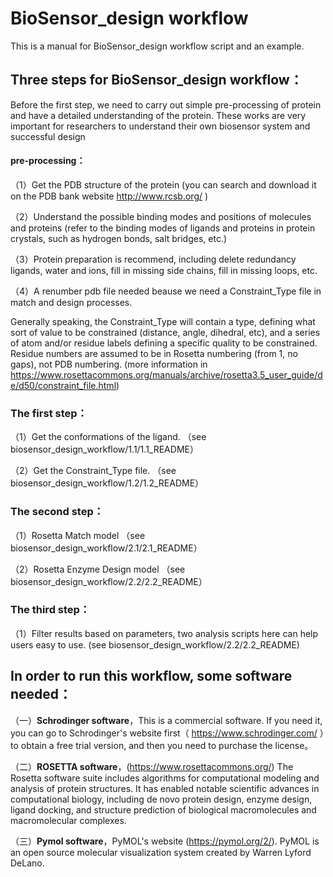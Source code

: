 # BioSensor_design workflow
This is a manual for BioSensor_design workflow script and an example.
## Three steps for BioSensor_design workflow：
Before the first step, we need to carry out simple pre-processing of protein and have a detailed understanding of the protein. 
These works are very important for researchers to understand their own biosensor system and successful design
#### pre-processing：
（1）Get the PDB structure of the protein (you can search and download it on the PDB bank website http://www.rcsb.org/ )

（2）Understand the possible binding modes and positions of molecules and proteins 
(refer to the binding modes of ligands and proteins in protein crystals, such as hydrogen bonds, salt bridges, etc.)

（3）Protein preparation is recommend, including delete redundancy ligands, water and ions, fill in missing side chains, fill in missing loops, etc.

（4）A renumber pdb file needed beause we need a Constraint_Type file in match and design processes. 

Generally speaking, the Constraint_Type will contain a type, defining what sort of value to be constrained (distance, angle, dihedral, etc), and a series of atom and/or residue labels defining a specific quality to be constrained. Residue numbers are assumed to be in Rosetta numbering (from 1, no gaps), not PDB numbering. (more information in https://www.rosettacommons.org/manuals/archive/rosetta3.5_user_guide/de/d50/constraint_file.html)


### The first step：
（1）Get the conformations of the ligand. （see biosensor_design_workflow/1.1/1.1_README）

（2）Get the Constraint_Type file. （see biosensor_design_workflow/1.2/1.2_README）

### The second step：
（1）Rosetta Match model （see biosensor_design_workflow/2.1/2.1_README）

（2）Rosetta Enzyme Design model （see biosensor_design_workflow/2.2/2.2_README）

### The third step：
（1）Filter results based on parameters, two analysis scripts here can help users easy to use. (see biosensor_design_workflow/2.2/2.2_README)

## In order to run this workflow, some software needed：

（一）**Schrodinger software**，This is a commercial software. If you need it, you can go to Schrodinger's website first（ https://www.schrodinger.com/ ）to obtain a free trial version, and then you need to purchase the license。

（二）**ROSETTA software**，(https://www.rosettacommons.org/) The Rosetta software suite includes algorithms for computational modeling and analysis of protein structures. 
It has enabled notable scientific advances in computational biology, including de novo protein design, enzyme design, ligand docking, and structure prediction of biological macromolecules and macromolecular complexes.
 
（三）**Pymol software**，PyMOL's website (https://pymol.org/2/). PyMOL is an open source molecular visualization system created by Warren Lyford DeLano.

